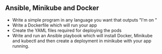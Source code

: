 ## Ansible, Minikube and Docker

* Write a simple program in any language you want that outputs "I'm on <HOSTNAME>"
* Write a Dockerfile which will run your app
* Create the YAML files required for deploying the pods
* Write and run an Ansible playbook which will install Docker, Minikube and kubectl and then create a deployment in minikube with your app running.

